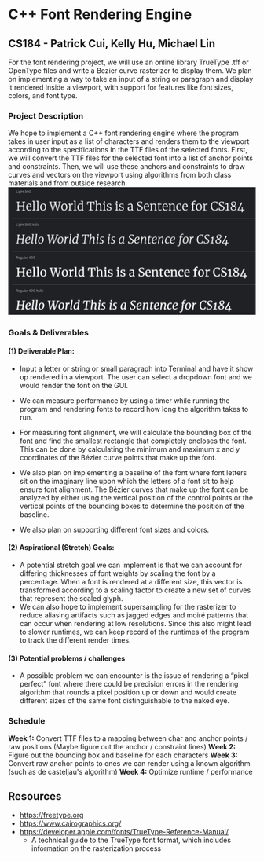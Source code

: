 # C++ Font Rendering Engine
## CS184 - Patrick Cui, Kelly Hu, Michael Lin
For the font rendering project, we will use an online library TrueType .tff or OpenType files and write a Bezier curve rasterizer to display them. We plan on implementing a way to take an input of a string or paragraph and display it rendered inside a viewport, with support for features like font sizes, colors, and font type. 
### Project Description
We hope to implement a C++ font rendering engine where the program takes in user input as a list of characters and renders them to the viewport according to the specifications in the TTF files of the selected fonts. First, we will convert the TTF files for the selected font into a list of anchor points and constraints. Then, we will use these anchors and constraints to draw curves and vectors on the viewport using algorithms from both class materials and from outside research.  
![Sample sentences](/docs/cs184-description.png)

### Goals & Deliverables
#### (1) Deliverable Plan: 

- Input a letter or string or small paragraph into Terminal and have it show up rendered in a viewport. The user can select a dropdown font and we would render the font on the GUI.
- We can measure performance by using a timer while running the program and rendering fonts to record how long the algorithm takes to run. 
- For measuring font alignment, we will calculate the bounding box of the font and find the smallest rectangle that completely encloses the font. This can be done by calculating the minimum and maximum x and y coordinates of the Bézier curve points that make up the font.

- We also plan on implementing a baseline of the font where font letters sit on the imaginary line upon which the letters of a font sit to help ensure font alignment. The Bézier curves that make up the font can be analyzed by either using the vertical position of the control points or the vertical points of the bounding boxes to determine the position of the baseline.


- We also plan on supporting different font sizes and colors.

#### (2) Aspirational (Stretch) Goals: 

- A potential stretch goal we can implement is that we can account for differing thicknesses of font weights by scaling the font by a percentage. When a font is rendered at a different size, this vector is transformed according to a scaling factor to create a new set of curves that represent the scaled glyph.
- We can also hope to implement supersampling for the rasterizer to reduce aliasing artifacts such as jagged edges and moiré patterns that can occur when rendering at low resolutions. Since this also might lead to slower runtimes, we can keep record of the runtimes of the program to track the different render times.
#### (3) Potential problems / challenges
- A possible problem we can encounter is the issue of rendering a “pixel perfect” font where there could be precision errors in the rendering algorithm that rounds a pixel position up or down and would create different sizes of the same font distinguishable to the naked eye. 


### Schedule
**Week 1:** Convert TTF files to a mapping between char and anchor points / raw positions  (Maybe figure out the anchor / constraint lines) 
**Week 2:** Figure out the bounding box and baseline for each characters
**Week 3:** Convert raw anchor points to ones we can render using a known algorithm (such as de casteljau's algorithm) 
**Week 4:** Optimize runtime / performance 

## Resources

- https://freetype.org 
- https://www.cairographics.org/ 
- https://developer.apple.com/fonts/TrueType-Reference-Manual/ 
    - A technical guide to the TrueType font format, which includes information on the rasterization process 